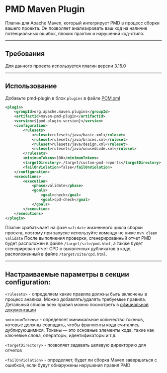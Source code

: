 # PMD Maven Plugin
Плагин для Apache Maven, который интегрирует PMD в процесс сборки вашего проекта. 
Он позволяет анализировать ваш код на наличие потенциальных ошибок, плохих практик и нарушений код-стиля. 

---

## Требования

Для данного проекта используется плагин версии 3.15.0

---

## Использование

Добавьте pmd-plugin в блок `plugins` в файле [POM.xml](../pom.xml)

```xml
<plugin>
    <groupId>org.apache.maven.plugins</groupId>
    <artifactId>maven-pmd-plugin</artifactId>
    <version>${pmd-plugin.version}</version>
    <configuration>
        <rulesets>
            <ruleset>rulesets/java/basic.xml</ruleset>
            <ruleset>rulesets/java/braces.xml</ruleset>
            <ruleset>rulesets/java/design.xml</ruleset>
            <ruleset>rulesets/java/unusedcode.xml</ruleset>
        </rulesets>
        <minimumTokens>100</minimumTokens>
        <targetDirectory>./target/custom-pmd-reports</targetDirectory>
        <failOnViolation>false</failOnViolation>
    </configuration>
    <executions>
        <execution>
            <phase>validate</phase>
            <goals>
                <goal>check</goal>
                <goal>cpd-check</goal>
            </goals>
        </execution>
    </executions>
</plugin>
```

Плагин срабатывает на фазе `validate` жизненного цикла сборки проекта, поэтому при запуске используйте команду не ниже `mvn clean validate`
После выполнения проверки, сгенерированный отчет PMD будет расположен в файле `/target/site/pmd.html`, 
а также будет сгенерирован отчет CPD о выявленных дубликатов в коде, расположенный в файле `/target/site/cpd.html`.

---

## Настраиваемые параметры в секции configuration:

`<rulesets>` - определяем какие правила должны быть включены в процесс анализа. Можно добавлять/удалять требуемые правила. 
Детальный список всех правил можно посмотреть в [официальной документации](https://pmd.github.io/pmd/pmd_rules_java.html) 

`<minimumTokens>` - определяет минимальное количество токенов, которые должны совпадать, чтобы фрагменты кода считались дублирующимися. 
Токены — это основные элементы кода, такие как ключевые слова, операторы, идентификаторы и т.д. 

`<targetDirectory>` - позволяет задавать целевую директорию для отчетов

`<failOnViolation>` - определяет, будет ли сборка Maven завершаться с ошибкой, если будут обнаружены нарушения правил PMD 